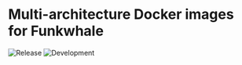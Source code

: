 # Multi-architecture Docker images for Funkwhale

![Release](https://github.com/fpiesche/docker-funkwhale/actions/workflows/release.yaml/badge.svg)
![Development](https://github.com/fpiesche/docker-funkwhale/actions/workflows/dev.yaml/badge.svg)
